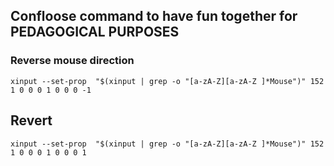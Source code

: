 ## Confloose command to have fun together for PEDAGOGICAL PURPOSES

### Reverse mouse direction

```shell
xinput --set-prop  "$(xinput | grep -o "[a-zA-Z][a-zA-Z ]*Mouse")" 152 1 0 0 0 1 0 0 0 -1
```

## Revert

```shell
xinput --set-prop  "$(xinput | grep -o "[a-zA-Z][a-zA-Z ]*Mouse")" 152 1 0 0 0 1 0 0 0 1
```
